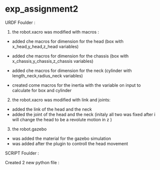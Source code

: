 # exp_assignment2
URDF Foulder :


1) the robot.xacro was modified with macros :

- added che macros for dimension for the head (box with x_head,y_head,z_head variables)
- added che macros for dimension for the chassis (box with x_chassis,y_chassis,z_chassis variables)
- added che macros for dimension for the neck (cylinder with length_neck,radius_neck variables)

- created come macros for the inertia with the variable on input to calculate for box and cylinder

2) the robot.xacro was modified  with link and joints:

- added the link of the head and the neck
- added the joint of the head and the neck (initaly all two was fixed after i will change the head to be a revolute motion in z )

3) the robot.gazebo 

- was added the material for the gazebo simulation 
- was added after the plugin to controll the head movement

SCRIPT Foulder : 

Created 2 new python file : 






